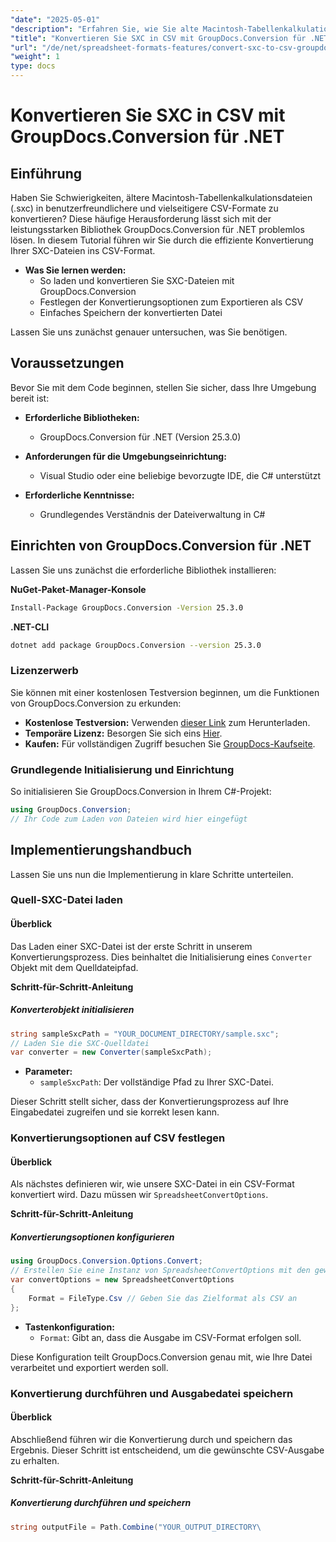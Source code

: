 ```yaml
---
"date": "2025-05-01"
"description": "Erfahren Sie, wie Sie alte Macintosh-Tabellenkalkulationsdateien (.sxc) mit GroupDocs.Conversion für .NET in vielseitige CSV-Formate konvertieren. Folgen Sie unserer Schritt-für-Schritt-Anleitung."
"title": "Konvertieren Sie SXC in CSV mit GroupDocs.Conversion für .NET – Eine vollständige Anleitung"
"url": "/de/net/spreadsheet-formats-features/convert-sxc-to-csv-groupdocs-conversion-dotnet/"
"weight": 1
type: docs
---
```

# Konvertieren Sie SXC in CSV mit GroupDocs.Conversion für .NET

## Einführung

Haben Sie Schwierigkeiten, ältere Macintosh-Tabellenkalkulationsdateien (.sxc) in benutzerfreundlichere und vielseitigere CSV-Formate zu konvertieren? Diese häufige Herausforderung lässt sich mit der leistungsstarken Bibliothek GroupDocs.Conversion für .NET problemlos lösen. In diesem Tutorial führen wir Sie durch die effiziente Konvertierung Ihrer SXC-Dateien ins CSV-Format.

- **Was Sie lernen werden:**
  - So laden und konvertieren Sie SXC-Dateien mit GroupDocs.Conversion
  - Festlegen der Konvertierungsoptionen zum Exportieren als CSV
  - Einfaches Speichern der konvertierten Datei

Lassen Sie uns zunächst genauer untersuchen, was Sie benötigen.

## Voraussetzungen

Bevor Sie mit dem Code beginnen, stellen Sie sicher, dass Ihre Umgebung bereit ist:

- **Erforderliche Bibliotheken:**
  - GroupDocs.Conversion für .NET (Version 25.3.0)

- **Anforderungen für die Umgebungseinrichtung:**
  - Visual Studio oder eine beliebige bevorzugte IDE, die C# unterstützt
  

- **Erforderliche Kenntnisse:**
  - Grundlegendes Verständnis der Dateiverwaltung in C#

## Einrichten von GroupDocs.Conversion für .NET

Lassen Sie uns zunächst die erforderliche Bibliothek installieren:

**NuGet-Paket-Manager-Konsole**

```bash
Install-Package GroupDocs.Conversion -Version 25.3.0
```

**.NET-CLI**

```bash
dotnet add package GroupDocs.Conversion --version 25.3.0
```

### Lizenzerwerb

Sie können mit einer kostenlosen Testversion beginnen, um die Funktionen von GroupDocs.Conversion zu erkunden:

- **Kostenlose Testversion:** Verwenden [dieser Link](https://releases.groupdocs.com/conversion/net/) zum Herunterladen.
- **Temporäre Lizenz:** Besorgen Sie sich eins [Hier](https://purchase.groupdocs.com/temporary-license/).
- **Kaufen:** Für vollständigen Zugriff besuchen Sie [GroupDocs-Kaufseite](https://purchase.groupdocs.com/buy).

### Grundlegende Initialisierung und Einrichtung

So initialisieren Sie GroupDocs.Conversion in Ihrem C#-Projekt:

```csharp
using GroupDocs.Conversion;
// Ihr Code zum Laden von Dateien wird hier eingefügt
```

## Implementierungshandbuch

Lassen Sie uns nun die Implementierung in klare Schritte unterteilen.

### Quell-SXC-Datei laden

#### Überblick

Das Laden einer SXC-Datei ist der erste Schritt in unserem Konvertierungsprozess. Dies beinhaltet die Initialisierung eines `Converter` Objekt mit dem Quelldateipfad.

**Schritt-für-Schritt-Anleitung**

##### Konverterobjekt initialisieren

```csharp
string sampleSxcPath = "YOUR_DOCUMENT_DIRECTORY/sample.sxc";
// Laden Sie die SXC-Quelldatei
var converter = new Converter(sampleSxcPath);
```

- **Parameter:**
  - `sampleSxcPath`: Der vollständige Pfad zu Ihrer SXC-Datei.
  

Dieser Schritt stellt sicher, dass der Konvertierungsprozess auf Ihre Eingabedatei zugreifen und sie korrekt lesen kann.

### Konvertierungsoptionen auf CSV festlegen

#### Überblick

Als nächstes definieren wir, wie unsere SXC-Datei in ein CSV-Format konvertiert wird. Dazu müssen wir `SpreadsheetConvertOptions`.

**Schritt-für-Schritt-Anleitung**

##### Konvertierungsoptionen konfigurieren

```csharp
using GroupDocs.Conversion.Options.Convert;
// Erstellen Sie eine Instanz von SpreadsheetConvertOptions mit den gewünschten Einstellungen
var convertOptions = new SpreadsheetConvertOptions 
{
    Format = FileType.Csv // Geben Sie das Zielformat als CSV an
};
```

- **Tastenkonfiguration:**
  - `Format`: Gibt an, dass die Ausgabe im CSV-Format erfolgen soll.

Diese Konfiguration teilt GroupDocs.Conversion genau mit, wie Ihre Datei verarbeitet und exportiert werden soll.

### Konvertierung durchführen und Ausgabedatei speichern

#### Überblick

Abschließend führen wir die Konvertierung durch und speichern das Ergebnis. Dieser Schritt ist entscheidend, um die gewünschte CSV-Ausgabe zu erhalten.

**Schritt-für-Schritt-Anleitung**

##### Konvertierung durchführen und speichern

```csharp
string outputFile = Path.Combine("YOUR_OUTPUT_DIRECTORY\